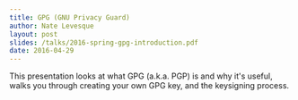 ```yaml
---
title: GPG (GNU Privacy Guard)
author: Nate Levesque
layout: post
slides: /talks/2016-spring-gpg-introduction.pdf
date: 2016-04-29
---
```


This presentation looks at what GPG (a.k.a. PGP) is and why it's useful, walks you through creating your own GPG key, and the keysigning process.
